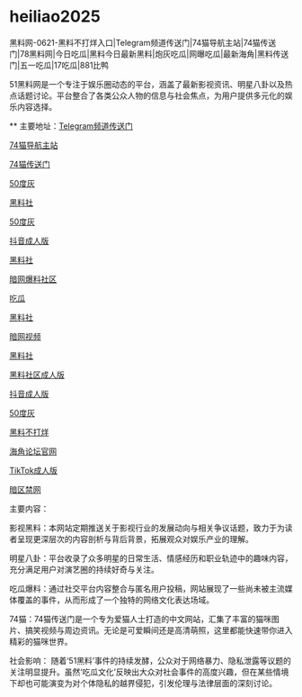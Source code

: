 # heiliao2025
黑料网-0621-黑料不打烊入口|Telegram频道传送门|74猫导航主站|74猫传送门|78黑料网|今日吃瓜|黑料今日最新黑料|炮灰吃瓜|网曝吃瓜|最新海角|黑料传送门|五一吃瓜|17吃瓜|881比鸭

51黑料网是一个专注于娱乐圈动态的平台，涵盖了最新影视资讯、明星八卦以及热点话题讨论。平台整合了各类公众人物的信息与社会焦点，为用户提供多元化的娱乐内容选择。

** 主要地址：<a href="https://74mao.com/">Telegram频道传送门</a>

<a href="https://74mao.com/">74猫导航主站</a>

<a href="https://74mao.com/">74猫传送门</a>

<a href="https://50dh-01.pages.dev/">50度灰</a>

<a href="https://hl375.pages.dev/">黑料社</a>

<a href="https://pi1-01.pages.dev/">50度灰</a>

<a href="https://dy3-08.pages.dev/">抖音成人版</a>

<a href="https://hls-45.pages.dev/">黑料社</a>

<a href="https://aw3-08.pages.dev/">暗网爆料社区</a>

<a href="https://pi1-1.pages.dev/">吃瓜</a>

<a href="https://pi36-2.pages.dev/">黑料社</a>

<a href="https://aw8-16.pages.dev/">暗网视频</a>

<a href="https://pi30-02.pages.dev/">黑料社</a>

<a href="https://hl982.pages.dev/">黑料社区成人版</a>

<a href="https://dy6-04.pages.dev/">抖音成人版</a>

<a href="https://50dh-26.pages.dev/">50度灰</a>

<a href="https://hl444.pages.dev/">黑料不打烊</a>

<a href="https://hj-1255.pages.dev/">海角论坛官网</a>

<a href="https://pi40.pages.dev/">TikTok成人版</a>

<a href="https://aw5-16.pages.dev/">暗区禁网</a>

主要内容：

影视黑料：本网站定期推送关于影视行业的发展动向与相关争议话题，致力于为读者呈现更深层次的内容剖析与背后背景，拓展观众对娱乐产业的理解。

明星八卦：平台收录了众多明星的日常生活、情感经历和职业轨迹中的趣味内容，充分满足用户对演艺圈的持续好奇与关注。

吃瓜爆料：通过社交平台内容整合与匿名用户投稿，网站展现了一些尚未被主流媒体覆盖的事件，从而形成了一个独特的网络文化表达场域。

74猫：74猫传送门是一个专为爱猫人士打造的中文网站，汇集了丰富的猫咪图片、搞笑视频与周边资讯。无论是可爱瞬间还是高清萌照，这里都能快速带你进入精彩的猫咪世界。

社会影响：
随着‘51黑料’事件的持续发酵，公众对于网络暴力、隐私泄露等议题的关注明显提升。虽然‘吃瓜文化’反映出大众对社会事件的高度兴趣，但在某些情境下却也可能演变为对个体隐私的越界侵犯，引发伦理与法律层面的深刻讨论。
